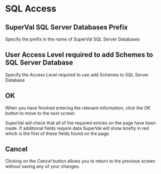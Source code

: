 # SQL Access



## SuperVal SQL Server Databases Prefix

Specify the prefix in the name of SuperVal SQL Server Databases

## User Access Level required to add Schemes to SQL Server Database

Specify the Access Level required to use add Schemes to SQL Server
Database

## OK

When you have finished entering the relevant information, click the _OK_
button to move to the next screen.

SuperVal will check that all of the required entries on the page have
been made. If additional fields require data SuperVal will show briefly
in red which is the first of these fields found on the page.

## Cancel

Clicking on the _Cancel_ button allows you to return to the previous
screen without saving any of your changes.